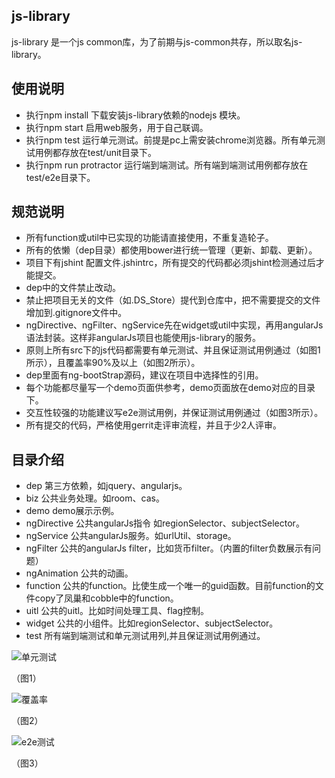 ## js-library
js-library 是一个js common库，为了前期与js-common共存，所以取名js-library。

## 使用说明

* 执行npm install 下载安装js-library依赖的nodejs 模块。
* 执行npm start 启用web服务，用于自己联调。
* 执行npm test 运行单元测试。前提是pc上需安装chrome浏览器。所有单元测试用例都存放在test/unit目录下。
* 执行npm run protractor 运行端到端测试。所有端到端测试用例都存放在test/e2e目录下。

## 规范说明

* 所有function或util中已实现的功能请直接使用，不重复造轮子。
* 所有的依懒（dep目录）都使用bower进行统一管理（更新、卸载、更新）。
* 项目下有jshint 配置文件.jshintrc，所有提交的代码都必须jshint检测通过后才能提交。
* dep中的文件禁止改动。
* 禁止把项目无关的文件（如.DS_Store）提代到仓库中，把不需要提交的文件增加到.gitignore文件中。
* ngDirective、ngFilter、ngService先在widget或util中实现，再用angularJs语法封装。这样非angularJs项目也能使用js-library的服务。
* 原则上所有src下的js代码都需要有单元测试、并且保证测试用例通过（如图1所示），且覆盖率90%及以上（如图2所示）。
* dep里面有ng-bootStrap源码，建议在项目中选择性的引用。
* 每个功能都尽量写一个demo页面供参考，demo页面放在demo对应的目录下。
* 交互性较强的功能建议写e2e测试用例，并保证测试用例通过（如图3所示）。
* 所有提交的代码，严格使用gerrit走评审流程，并且于少2人评审。

## 目录介绍
* dep 第三方依赖，如jquery、angularjs。
* biz 公共业务处理。如room、cas。
* demo demo展示示例。
* ngDirective 公共angularJs指令 如regionSelector、subjectSelector。
* ngService 公共angularJs服务。如urlUtil、storage。
* ngFilter 公共的angularJs filter，比如货币filter。（内置的filter负数展示有问题）
* ngAnimation 公共的动画。
* function 公共的function。比使生成一个唯一的guid函数。目前function的文件copy了凤巢和cobble中的function。
* uitl 公共的uitl。比如时间处理工具、flag控制。
* widget 公共的小组件。比如regionSelector、subjectSelector。
* test 所有端到端测试和单元测试用列,并且保证测试用例通过。

![单元测试](http://sucimg.itc.cn/sblog/j66fdd6aae1e57439a2bd348b77c8bf13 '单元测试')

（图1）

![覆盖率](http://sucimg.itc.cn/sblog/ja25e87bc4954ddba122e402f77888787 '覆盖率')

（图2）

![e2e测试](http://sucimg.itc.cn/sblog/jb7ba5e7ebaa361a9a96405b859ab7bd6 'e2e测试')

（图3）


